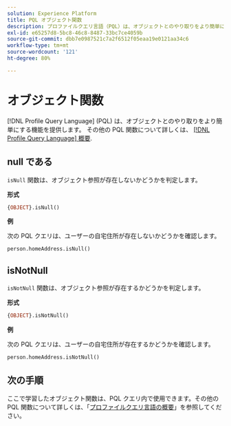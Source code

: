```yaml
---
solution: Experience Platform
title: PQL オブジェクト関数
description: プロファイルクエリ言語（PQL）は、オブジェクトとのやり取りをより簡単にするための機能を備えています。
exl-id: e65257d8-5bc8-46c8-8487-33bc7ce4059b
source-git-commit: dbb7e0987521c7a2f6512f05eaa19e0121aa34c6
workflow-type: tm+mt
source-wordcount: '121'
ht-degree: 80%

---
```


# オブジェクト関数

[!DNL Profile Query Language] (PQL) は、オブジェクトとのやり取りをより簡単にする機能を提供します。 その他の PQL 関数について詳しくは、 [[!DNL Profile Query Language] 概要](./overview.md).

## null である

`isNull` 関数は、オブジェクト参照が存在しないかどうかを判定します。

**形式**

```sql
{OBJECT}.isNull()
```

**例**

次の PQL クエリは、ユーザーの自宅住所が存在しないかどうかを確認します。

```sql
person.homeAddress.isNull()
```

## isNotNull

`isNotNull` 関数は、オブジェクト参照が存在するかどうかを判定します。

**形式**

```sql
{OBJECT}.isNotNull()
```

**例**

次の PQL クエリは、ユーザーの自宅住所が存在するかどうかを確認します。

```sql
person.homeAddress.isNotNull()
```

## 次の手順

ここで学習したオブジェクト関数は、PQL クエリ内で使用できます。その他の PQL 関数について詳しくは、「[プロファイルクエリ言語の概要](./overview.md)」を参照してください。
